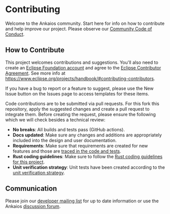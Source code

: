 # Contributing

Welcome to the Ankaios community. Start here for info on how to contribute and help improve our project.
Please observe our [Community Code of Conduct](./CODE_OF_CONDUCT.md).

## How to Contribute

This project welcomes contributions and suggestions.
You'll also need to create an [Eclipse Foundation account](https://accounts.eclipse.org/) and agree to the [Eclipse Contributor Agreement](https://www.eclipse.org/legal/ECA.php). See more info at <https://www.eclipse.org/projects/handbook/#contributing-contributors>.

If you have a bug to report or a feature to suggest, please use the New Issue button on the Issues page to access templates for these items.

Code contributions are to be submitted via pull requests.
For this fork this repository, apply the suggested changes and create a
pull request to integrate them.
Before creating the request, please ensure the following which we will check
besides a technical review:

- **No breaks**: All builds and tests pass (GitHub actions).
- **Docs updated**: Make sure any changes and additions are appropriately included into the design and user documentation.
- **Requirements**: Make sure that requirements are created for new features and those are [traced in the code and tests](https://eclipse-ankaios.github.io/ankaios/main/development/requirement-tracing/).
- **Rust coding guidelines**: Make sure to follow the [Rust coding guidelines for this project](https://eclipse-ankaios.github.io/ankaios/main/development/rust-coding-guidelines/).
- **Unit verification strategy**: Unit tests have been created according to the [unit verification strategy](https://eclipse-ankaios.github.io/ankaios/main/development/unit-verification/).

## Communication

Please join our [developer mailing list](https://accounts.eclipse.org/mailing-list/ankaios-dev) for up to date information or use the Ankaios [discussion forum](https://github.com/eclipse-ankaios/ankaios/discussions).

